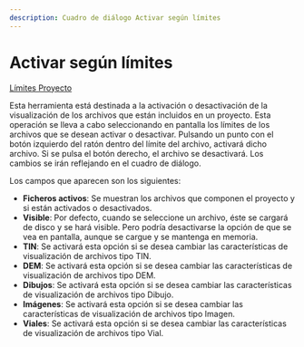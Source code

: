 ```yaml
---
description: Cuadro de diálogo Activar según límites
---
```


# Activar según límites

[Límites Proyecto](../fichas-de-herramientas/ficha-de-herramientas-proyecto/limites-proyecto.md)

Esta herramienta está destinada a la activación o desactivación de la visualización de los archivos que están incluidos en un proyecto. Esta operación se lleva a cabo seleccionando en pantalla los límites de los archivos que se desean activar o desactivar. Pulsando un punto con el botón izquierdo del ratón dentro del límite del archivo, activará dicho archivo. Si se pulsa el botón derecho, el archivo se desactivará. Los cambios se irán reflejando en el cuadro de diálogo.

Los campos que aparecen son los siguientes:

* **Ficheros activos**: Se muestran los archivos que componen el proyecto y si están activados o desactivados.
* **Visible**: Por defecto, cuando se seleccione un archivo, éste se cargará de disco y se hará visible. Pero podría desactivarse la opción de que se vea en pantalla, aunque se cargue y se mantenga en memoria.
* **TIN**: Se activará esta opción si se desea cambiar las características de visualización de archivos tipo TIN.
* **DEM**: Se activará esta opción si se desea cambiar las características de visualización de archivos tipo DEM.
* **Dibujos**: Se activará esta opción si se desea cambiar las características de visualización de archivos tipo Dibujo.
* **Imágenes**: Se activará esta opción si se desea cambiar las características de visualización de archivos tipo Imagen.
* **Viales**: Se activará esta opción si se desea cambiar las características de visualización de archivos tipo Vial.

